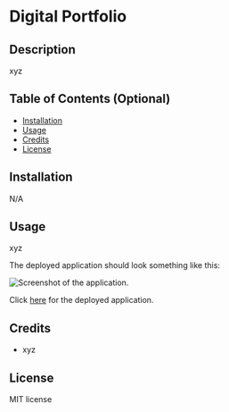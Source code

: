 # Digital Portfolio

## Description

xyz


## Table of Contents (Optional)

- [Installation](#installation)
- [Usage](#usage)
- [Credits](#credits)
- [License](#license)

## Installation

N/A

## Usage

xyz

The deployed application should look something like this:

![Screenshot of the application.](/assets/images/screenshot.png)

Click [here](https://niko-vu.github.io/digital-portfolio/) for the deployed application.

## Credits

* xyz

## License

MIT license
